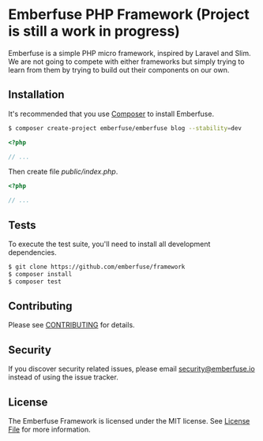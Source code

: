 # Emberfuse PHP Framework (Project is still a work in progress)
Emberfuse is a simple PHP micro framework, inspired by Laravel and Slim. We are not going to compete with either frameworks but simply trying to learn from them by trying to build out their components on our own.

## Installation

It's recommended that you use [Composer](https://getcomposer.org/) to install Emberfuse.

```bash
$ composer create-project emberfuse/emberfuse blog --stability=dev
```

```php
<?php

// ...
```

Then create file _public/index.php_.

```php
<?php

// ...
```

## Tests
To execute the test suite, you'll need to install all development dependencies.

```bash
$ git clone https://github.com/emberfuse/framework
$ composer install
$ composer test
```

## Contributing

Please see [CONTRIBUTING](CONTRIBUTING.md) for details.

## Security

If you discover security related issues, please email security@emberfuse.io instead of using the issue tracker.

## License

The Emberfuse Framework is licensed under the MIT license. See [License File](LICENSE.md) for more information.
